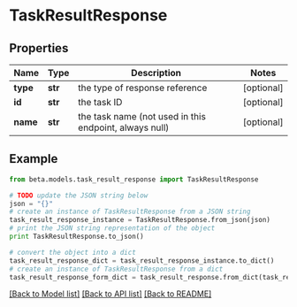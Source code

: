 # TaskResultResponse


## Properties
Name | Type | Description | Notes
------------ | ------------- | ------------- | -------------
**type** | **str** | the type of response reference | [optional] 
**id** | **str** | the task ID | [optional] 
**name** | **str** | the task name (not used in this endpoint, always null) | [optional] 

## Example

```python
from beta.models.task_result_response import TaskResultResponse

# TODO update the JSON string below
json = "{}"
# create an instance of TaskResultResponse from a JSON string
task_result_response_instance = TaskResultResponse.from_json(json)
# print the JSON string representation of the object
print TaskResultResponse.to_json()

# convert the object into a dict
task_result_response_dict = task_result_response_instance.to_dict()
# create an instance of TaskResultResponse from a dict
task_result_response_form_dict = task_result_response.from_dict(task_result_response_dict)
```
[[Back to Model list]](../README.md#documentation-for-models) [[Back to API list]](../README.md#documentation-for-api-endpoints) [[Back to README]](../README.md)


